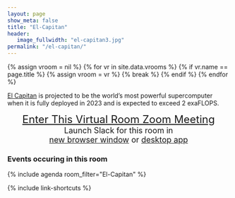 ```yaml
---
layout: page
show_meta: false
title: "El-Capitan"
header:
   image_fullwidth: "el-capitan3.jpg"
permalink: "/el-capitan/"
---
```

{% assign vroom = nil %}
{% for vr in site.data.vrooms %}
  {% if vr.name == page.title %}
    {% assign vroom = vr %}
    {% break %}
  {% endif %}
{% endfor %}

[El Capitan]({{vroom.webinfo}}) is projected to be the world’s most powerful supercomputer when it is
fully deployed in 2023 and is expected to exceed 2 exaFLOPS.

<center style="font-size:24px"><a href="{{vroom.zoom_link}}">Enter This Virtual Room Zoom Meeting</a></center>
<center style="font-size:18px">Launch Slack for this room in<br><a href="{{vroom.slackweb}}" onclick="window.open(this.href,'newwindow','width=600,height=900'); return false;">new browser window</a> or <a href="{{vroom.slackapp}}">desktop app</a></center>

### Events occuring in this room

{% include agenda room_filter="El-Capitan" %}

{% include link-shortcuts %}
